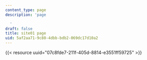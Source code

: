 ```yaml
---
content_type: page
description: 'page

  '
draft: false
title: site01 page
uid: 5af2aa71-9c80-4dbb-bdb2-069dc17d10a2
---
```

{{< resource uuid="07c8fde7-211f-405d-8814-e3551ff59725" >}}